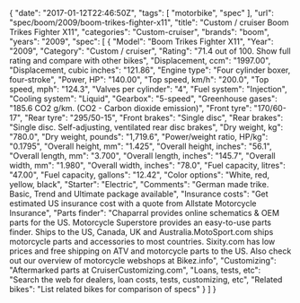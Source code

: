 {
    "date": "2017-01-12T22:46:50Z",
    "tags": [
        "motorbike",
        "spec"
    ],
    "url": "spec\/boom\/2009\/boom-trikes-fighter-x11",
    "title": "Custom \/ cruiser Boom Trikes Fighter X11",
    "categories": "Custom-cruiser",
    "brands": "boom",
    "years": "2009",
    "spec": [
        {
            "Model": "Boom Trikes Fighter X11",
            "Year": "2009",
            "Category": "Custom \/ cruiser",
            "Rating": "71.4 out of 100. Show full rating and compare with other bikes",
            "Displacement, ccm": "1997.00",
            "Displacement, cubic inches": "121.86",
            "Engine type": "Four cylinder boxer, four-stroke",
            "Power, HP": "140.00",
            "Top speed, km\/h": "200.0",
            "Top speed, mph": "124.3",
            "Valves per cylinder": "4",
            "Fuel system": "Injection",
            "Cooling system": "Liquid",
            "Gearbox": "5-speed",
            "Greenhouse gases": "185.6 CO2 g\/km. (CO2 - Carbon dioxide emission)",
            "Front tyre": "170\/60-17",
            "Rear tyre": "295\/50-15",
            "Front brakes": "Single disc",
            "Rear brakes": "Single disc. Self-adjusting, ventilated rear disc brakes",
            "Dry weight, kg": "780.0",
            "Dry weight, pounds": "1,719.6",
            "Power\/weight ratio, HP\/kg": "0.1795",
            "Overall height, mm": "1.425",
            "Overall height, inches": "56.1",
            "Overall length, mm": "3.700",
            "Overall length, inches": "145.7",
            "Overall width, mm": "1.980",
            "Overall width, inches": "78.0",
            "Fuel capacity, litres": "47.00",
            "Fuel capacity, gallons": "12.42",
            "Color options": "White, red, yellow, black",
            "Starter": "Electric",
            "Comments": "German made trike. Basic, Trend and Ultimate package available",
            "Insurance costs": "Get estimated US insurance cost with a quote from Allstate Motorcycle Insurance",
            "Parts finder": "Chaparral provides online schematics & OEM parts for the US.   Motorcycle Superstore provides an easy-to-use parts finder. Ships to the US, Canada, UK and Australia.MotoSport.com ships motorcycle parts and accessories to most countries.    Sixity.com has low prices and free shipping on ATV and motorcycle parts to the US. Also check out our overview of motorcycle webshops at Bikez.info",
            "Customizing": "Aftermarked parts at CruiserCustomizing.com",
            "Loans, tests, etc": "Search the web for dealers, loan costs, tests, customizing, etc",
            "Related bikes": "List related bikes for comparison of specs"
        }
    ]
}